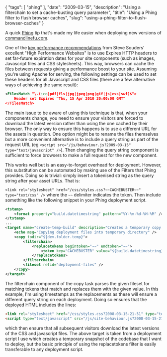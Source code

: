 {
    "tags": [
        "phing"
    ],
    "date": "2009-03-15",
    "description": "Using a filterchain to set a cache-busting query parameter",
    "title": "Using a Phing filter to flush browser caches",
    "slug": "using-a-phing-filter-to-flush-browser-caches"
}

A quick [Phing](http://phing.info/trac/) tip that's made my life easier
when deploying new versions of
[commandlinefu.com](http://www.commandlinefu.com/).

One of the [key performance
recommendations](http://stevesouders.com/hpws/rule-expires.php) from
Steve Souders' excellent "High Performance Websites" is to use Expires
HTTP headers to set far-future expiration dates for your site components
(such as images, Javascript files and CSS stylesheets). This way,
browsers can cache the files between requests giving a performance boost
to your site. Assuming you're using Apache for serving, the following
settings can be used to set these headers for all Javascript and CSS
files (there are a few alternative ways of achieving the same result):

``` xml
<FilesMatch "\.(ico|pdf|flv|jpg|jpeg|png|gif|js|css|swf)$">
    Header set Expires "Thu, 15 Apr 2010 20:00:00 GMT"
</FilesMatch>
```

The main issue to be aware of using this technique is that, when your
components change, you need to ensure your visitors are forced to
download the latest version rather than using the one cached by their
browser. The only way to ensure this happens is to use a different URL
for the assets in question. One option might be to rename the files
themselves but a more convenient alternative is to include a query
string as part of the request URL (eg
`<script src="/js/behaviour.js?2009-03-15" type="text/javascript" />`).
Then changing the query string component is sufficient to force browsers
to make a full request for the new component.

This works well but is an easy-to-forget overhead for deployment.
However, this substitution can be automated by making use of the Filters
that Phing provides. Doing so is trivial: simply insert a tokenised
string as the query string after your asset URLs. That is:

`<link rel="stylesheet" href="/css/styles.css?~~CACHEBUSTER~~" type="text/css" />`
where the `~~` delimiter indicates the token. Then include something
like the following snippet in your Phing deployment script.

``` xml
<tstamp>
    <format property="build.datetimestring" pattern="%Y-%m-%d-%H-%M" />
</tstamp>
...
<target name="create-temp-build" description="Creates a temporary copy of the source files">    
    <echo msg="Copying deployment files into temporary directory" />
    <copy todir="${dev.folder.temp}">
        <filterchain>
            <replacetokens begintoken="~~" endtoken="~~">
                <token key="CACHEBUSTER" value="${build.datetimestring}" />
            </replacetokens>
        </filterchain>
        <fileset refid="deployment-files" />
    </copy>
</target>
```

The filterchain component of the copy task parses the given fileset for
matching tokens that match and replaces them with the given value. In
this example, I'm using timestamps as the replacements as these will
ensure a different query string on each deployment. Doing so ensures
that the deployed HTML includes the lines:

``` html
<link rel="stylesheet" href="/css/styles.css?2008-03-15-21-51" type="text/css" />
<script type="text/javascript" src="/js/site-behaviour.js?2008-03-15-21-51">
```

which then ensure that all subsequent visitors download the latest
versions of the CSS and javascript files. The above target is taken from
a deployment script I use which creates a temporary snapshot of the
codebase that I want to deploy, but the basic principle of using the
replacetokens filter is easily transferable to any deployment script.
